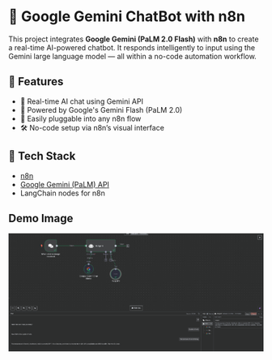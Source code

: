# 🤖 Google Gemini ChatBot with n8n

This project integrates **Google Gemini (PaLM 2.0 Flash)** with **n8n** to create a real-time AI-powered chatbot. It responds intelligently to input using the Gemini large language model — all within a no-code automation workflow.

## 🚀 Features

- 🔄 Real-time AI chat using Gemini API
- 🧠 Powered by Google's Gemini Flash (PaLM 2.0)
- 🔌 Easily pluggable into any n8n flow
- 🛠️ No-code setup via n8n’s visual interface

## 🧰 Tech Stack

- [n8n](https://n8n.io/)
- [Google Gemini (PaLM) API](https://ai.google.dev/)
- LangChain nodes for n8n

## Demo Image
![Workflow](./workflow.png)

